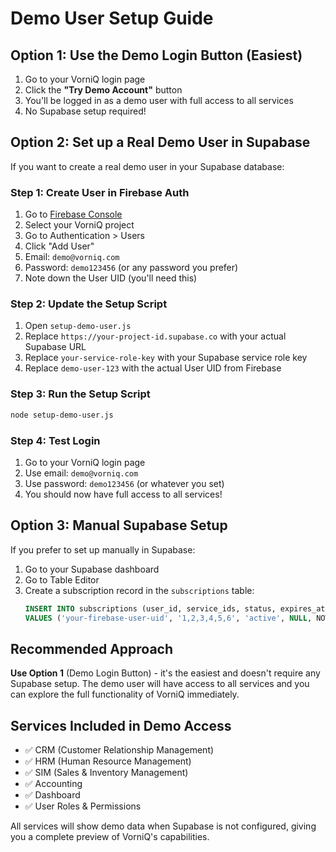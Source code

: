 # Demo User Setup Guide

## Option 1: Use the Demo Login Button (Easiest)

1. Go to your VorniQ login page
2. Click the **"Try Demo Account"** button
3. You'll be logged in as a demo user with full access to all services
4. No Supabase setup required!

## Option 2: Set up a Real Demo User in Supabase

If you want to create a real demo user in your Supabase database:

### Step 1: Create User in Firebase Auth
1. Go to [Firebase Console](https://console.firebase.google.com)
2. Select your VorniQ project
3. Go to Authentication > Users
4. Click "Add User"
5. Email: `demo@vorniq.com`
6. Password: `demo123456` (or any password you prefer)
7. Note down the User UID (you'll need this)

### Step 2: Update the Setup Script
1. Open `setup-demo-user.js`
2. Replace `https://your-project-id.supabase.co` with your actual Supabase URL
3. Replace `your-service-role-key` with your Supabase service role key
4. Replace `demo-user-123` with the actual User UID from Firebase

### Step 3: Run the Setup Script
```bash
node setup-demo-user.js
```

### Step 4: Test Login
1. Go to your VorniQ login page
2. Use email: `demo@vorniq.com`
3. Use password: `demo123456` (or whatever you set)
4. You should now have full access to all services!

## Option 3: Manual Supabase Setup

If you prefer to set up manually in Supabase:

1. Go to your Supabase dashboard
2. Go to Table Editor
3. Create a subscription record in the `subscriptions` table:
   ```sql
   INSERT INTO subscriptions (user_id, service_ids, status, expires_at, created_at, updated_at)
   VALUES ('your-firebase-user-uid', '1,2,3,4,5,6', 'active', NULL, NOW(), NOW());
   ```

## Recommended Approach

**Use Option 1** (Demo Login Button) - it's the easiest and doesn't require any Supabase setup. The demo user will have access to all services and you can explore the full functionality of VorniQ immediately.

## Services Included in Demo Access

- ✅ CRM (Customer Relationship Management)
- ✅ HRM (Human Resource Management) 
- ✅ SIM (Sales & Inventory Management)
- ✅ Accounting
- ✅ Dashboard
- ✅ User Roles & Permissions

All services will show demo data when Supabase is not configured, giving you a complete preview of VorniQ's capabilities.
